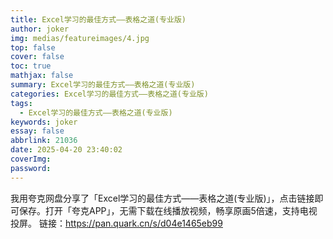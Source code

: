 ```yaml
---
title: Excel学习的最佳方式——表格之道(专业版)
author: joker
img: medias/featureimages/4.jpg
top: false
cover: false
toc: true
mathjax: false
summary: Excel学习的最佳方式——表格之道(专业版)
categories: Excel学习的最佳方式——表格之道(专业版)
tags:
  - Excel学习的最佳方式——表格之道(专业版)
keywords: joker
essay: false
abbrlink: 21036
date: 2025-04-20 23:40:02
coverImg:
password:
---
```


我用夸克网盘分享了「Excel学习的最佳方式——表格之道(专业版)」，点击链接即可保存。打开「夸克APP」，无需下载在线播放视频，畅享原画5倍速，支持电视投屏。
链接：https://pan.quark.cn/s/d04e1465eb99
